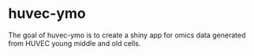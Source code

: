 
# huvec-ymo

<!-- badges: start -->
<!-- badges: end -->

The goal of huvec-ymo is to create a shiny app for omics data generated from HUVEC young middle and old cells.

